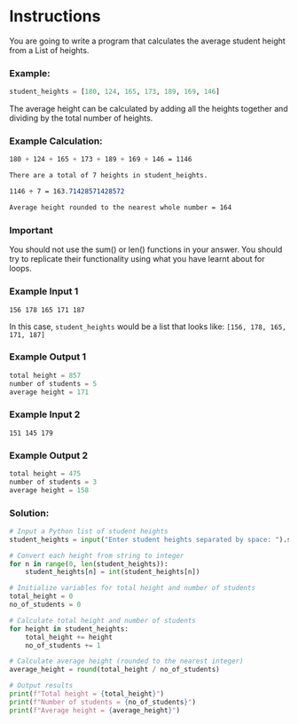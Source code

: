 # Instructions
You are going to write a program that calculates the average student height from a List of heights.

### Example:
```python
student_heights = [180, 124, 165, 173, 189, 169, 146]
```
The average height can be calculated by adding all the heights together and dividing by the total number of heights.
### Example Calculation:
```css
180 + 124 + 165 + 173 + 189 + 169 + 146 = 1146

There are a total of 7 heights in student_heights.

1146 ÷ 7 = 163.71428571428572

Average height rounded to the nearest whole number = 164
```
### Important
You should not use the sum() or len() functions in your answer. You should try to replicate their functionality using what you have learnt about for loops.

### Example Input 1
```
156 178 165 171 187
```
In this case, `student_heights` would be a list that looks like: `[156, 178, 165, 171, 187]`

### Example Output 1
```java
total height = 857
number of students = 5
average height = 171
```
### Example Input 2
```
151 145 179
```
### Example Output 2
```java
total height = 475
number of students = 3
average height = 158
```
### Solution:
```python
# Input a Python list of student heights
student_heights = input("Enter student heights separated by space: ").split()

# Convert each height from string to integer
for n in range(0, len(student_heights)):
    student_heights[n] = int(student_heights[n])

# Initialize variables for total height and number of students
total_height = 0
no_of_students = 0

# Calculate total height and number of students
for height in student_heights:
    total_height += height
    no_of_students += 1

# Calculate average height (rounded to the nearest integer)
average_height = round(total_height / no_of_students)

# Output results
print(f"Total height = {total_height}")
print(f"Number of students = {no_of_students}")
print(f"Average height = {average_height}")
```

